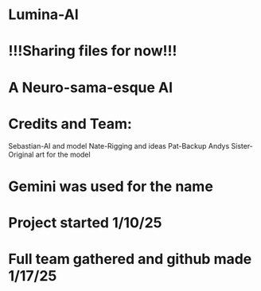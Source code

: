 # Lumina-AI
# !!!Sharing files for now!!!

# A Neuro-sama-esque AI 

# Credits and Team:

Sebastian-AI and model
Nate-Rigging and ideas
Pat-Backup
Andys Sister-Original art for the model

# Gemini was used for the name


# Project started 1/10/25
# Full team gathered and github made 1/17/25 
